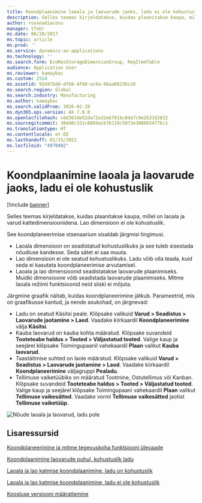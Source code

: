 ```yaml
---
title: Koondplaanimine laoala ja laovarude jaoks, ladu ei ole kohustuslik
description: Selles teemas kirjeldatakse, kuidas plaanitakse kaupa, millel on laoala ja varud kattedimensioonidena. Lao dimensioon ei ole kohustuslik.
author: roxanadiaconu
manager: tfehr
ms.date: 06/20/2017
ms.topic: article
ms.prod: ''
ms.service: dynamics-ax-applications
ms.technology: ''
ms.search.form: EcoResStorageDimensionGroup, ReqItemTable
audience: Application User
ms.reviewer: kamaybac
ms.custom: 2514
ms.assetid: 92d47bdd-df68-4f60-ac9a-96aa08236c26
ms.search.region: Global
ms.search.industry: Manufacturing
ms.author: kamaybac
ms.search.validFrom: 2016-02-28
ms.dyn365.ops.version: AX 7.0.0
ms.openlocfilehash: cdd3614e52da72e32e6781bc8da7c9e2b3162832
ms.sourcegitcommit: 38d40c331c8894acb7b119c5073e3088b54776c1
ms.translationtype: HT
ms.contentlocale: et-EE
ms.lasthandoff: 01/15/2021
ms.locfileid: "4970402"
---
```

# <a name="master-planning-for-site-and-warehouse-coverage-warehouse-not-mandatory"></a>Koondplaanimine laoala ja laovarude jaoks, ladu ei ole kohustuslik

[!include [banner](../includes/banner.md)]

Selles teemas kirjeldatakse, kuidas plaanitakse kaupa, millel on laoala ja varud kattedimensioonidena. Lao dimensioon ei ole kohustuslik.

See koondplaneerimise stsenaarium sisaldab järgmisi tingimusi.

-   Laoala dimensioon on seadistatud kohustuslikuks ja see tuleb sisestada nõudluse kandesse. Seda sätet ei saa muuta.
-   Lao dimensioon ei ole seatud kohustuslikuks. Ladu võib olla teada, kuid seda ei kasutata koondplaneerimise arvutamisel.
-   Laoala ja lao dimensioonid seadistatakse laovarude plaanimiseks. Muidki dimensioone võib seadistada laovarude plaanimiseks. Mitme laoala režiimi funktsioonid neid siiski ei mõjuta.

Järgmine graafik näitab, kuidas koondplaneerimine jätkub. Parameetrid, mis on graafikusse kantud, ja nende asukohad, on järgnevad:
-   Ladu on seatud Käsitsi peale. Klõpsake valikuid **Varud &gt; Seadistus &gt; Laovarude jaotamine &gt; Laod**. Vaadake kiirkaardil **Koondplaneerimine** välja **Käsitsi**.
-   Kauba laovarud on kauba kohta määratud. Klõpsake suvandeid **Tooteteabe haldus &gt; Tooted &gt; Väljastatud tooted**. Valige kaup ja seejärel klõpsake Toimingupaanil vahekaardil **Plaan** valikut **Kauba laovarud**.
-   Taastäitmise suhted on laole määratud. Klõpsake valikuid **Varud &gt; Seadistus &gt; Laovarude jaotamine &gt; Laod**. Vaadake kiirkaardil **Koondplaneerimine** väljagruppi **Pealadu**.
-   Tellimuse vaiketüübiks on määratud Tootmine, Ostutellimus või Kanban. Klõpsake suvandeid **Tooteteabe haldus &gt; Tooted &gt; Väljastatud tooted**. Valige kaup ja seejärel klõpsake Toimingupaani vahekaardil **Plaan** valikut **Tellimuse vaikesätted**. Vaadake vormi **Tellimuse vaikesätted** jaotist **Tellimuse vaiketüüp**.

![Nõude laoala ja laovarud, ladu pole    ](./media/multisitedemandexplosionscenarioforsiteandwarehousecoveragewarehousenotmandatory.jpg)



<a name="additional-resources"></a>Lisaressursid
--------

[Koondplaneerimine ja mitme tegevuskoha funktsiooni ülevaade](master-plan-multisite-functionality.md)

[Koondplaanimine laovarude puhul, kohustuslik ladu](master-plan-site-warehouse-coverage-warehouse-mandatory.md)

[Laoala ja lao katmise koondplaanimine, ladu on kohustuslik](master-plan-site-coverage-warehouse-mandatory.md)

[Laoala ja lao katmise koondplaanimine, ladu ei ole kohustuslik](master-plan-site-coverage-warehouse-not-mandatory.md)

[Koosluse versiooni määratlemine](master-plan-bom-version-determined.md)




